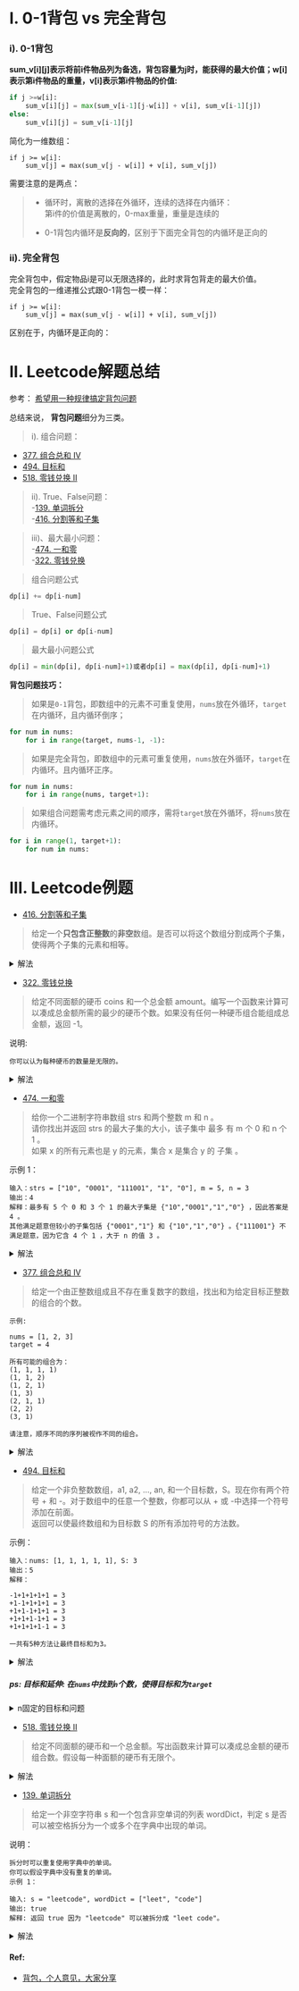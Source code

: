 # I. 0-1背包 vs 完全背包

### i). 0-1背包

**sum_v[i][j]表示将前i件物品列为备选，背包容量为j时，能获得的最大价值；w[i]表示第i件物品的重量，v[i]表示第i件物品的价值:**

```python
if j >=w[i]:
    sum_v[i][j] = max(sum_v[i-1][j-w[i]] + v[i], sum_v[i-1][j])
else:
    sum_v[i][j] = sum_v[i-1][j]
```
简化为一维数组：
```python3
if j >= w[i]:
    sum_v[j] = max(sum_v[j - w[i]] + v[i], sum_v[j])
```
需要注意的是两点：
> * 循环时，离散的选择在外循环，连续的选择在内循环：        
第i件的价值是离散的，0-max重量，重量是连续的
>         
> * 0-1背包内循环是**反向的**，区别于下面完全背包的内循环是正向的

### ii). 完全背包
完全背包中，假定物品i是可以无限选择的，此时求背包背走的最大价值。   
完全背包的一维递推公式跟0-1背包一模一样：
```python3
if j >= w[i]:
    sum_v[j] = max(sum_v[j - w[i]] + v[i], sum_v[j])
```

区别在于，内循环是正向的：

# II. Leetcode解题总结

参考： [希望用一种规律搞定背包问题](https://leetcode-cn.com/problems/combination-sum-iv/solution/xi-wang-yong-yi-chong-gui-lu-gao-ding-bei-bao-wen-/)

总结来说， **背包问题**细分为三类。

>i). 组合问题：      
- [377. 组合总和 Ⅳ](https://leetcode-cn.com/problems/combination-sum-iv)      
- [494. 目标和](https://leetcode-cn.com/problems/target-sum)     
- [518. 零钱兑换 II](https://leetcode-cn.com/problems/coin-change-2)     

>ii). True、False问题：     
-[139. 单词拆分](https://leetcode-cn.com/problems/word-break)     
-[416. 分割等和子集](https://leetcode-cn.com/problems/partition-equal-subset-sum)

>iii)、最大最小问题：       
-[474. 一和零](https://leetcode-cn.com/problems/ones-and-zeroes)      
-[322. 零钱兑换](https://leetcode-cn.com/problems/coin-change)


>组合问题公式
```python
dp[i] += dp[i-num]
```

>True、False问题公式
```python
dp[i] = dp[i] or dp[i-num]
```

>最大最小问题公式
```python
dp[i] = min(dp[i], dp[i-num]+1)或者dp[i] = max(dp[i], dp[i-num]+1)
```

**背包问题技巧：**
>如果是`0-1`背包，即数组中的元素不可重复使用，`nums`放在外循环，`target`在内循环，且内循环倒序；
```python
for num in nums:
    for i in range(target, nums-1, -1):
```

>如果是完全背包，即数组中的元素可重复使用，`nums`放在外循环，`target`在内循环。且内循环正序。
```python
for num in nums:
    for i in range(nums, target+1):
```

>如果组合问题需考虑元素之间的顺序，需将`target`放在外循环，将`nums`放在内循环。
```python
for i in range(1, target+1):
    for num in nums:
```

# III. Leetcode例题

- [416. 分割等和子集](https://leetcode-cn.com/problems/partition-equal-subset-sum/)

> 给定一个**只包含正整数**的**非空**数组。是否可以将这个数组分割成两个子集，使得两个子集的元素和相等。

<details>
    <summary>解法</summary>
    
```python3
# 1. 如果nums的总和为奇数，则不可能分为两个和相等的子数组
# 2. 如果nums的总和为偶数，则等价于：从nums中选出如果个子数组，使得其总和等于 SUM/2
#    这时，等价于 0-1 背包问题。
class Solution:
    def canPartition(self, nums: List[int]) -> bool:
        SUM = sum(nums)
        # 如果nums的总和为奇数，则不可分，返回False
        if SUM & 1:
            return False
        # 套用 0-1 背包问题：从nums中选择若干元素，使得它们构成的子数组总和等于 SUM/2
        SUM = SUM // 2
        res = [False] * (SUM + 1)
        # dp的base case
        res[0] = True
        # 1. 离散的选择作为外循环
        for num in nums:
            # 2. 0-1 背包是内循环反向迭代
            for j in range(SUM, num - 1, -1):
                res[j] = res[j] or res[j - num]
        return res[SUM]
```

</details>


   
- [322. 零钱兑换](https://leetcode-cn.com/problems/coin-change/)    
> 给定不同面额的硬币 coins 和一个总金额 amount。编写一个函数来计算可以凑成总金额所需的最少的硬币个数。如果没有任何一种硬币组合能组成总金额，返回 -1。

说明:

```shell
你可以认为每种硬币的数量是无限的。
```

<details>
    <summary>解法</summary>
    
```python3
class Solution(object):
    def coinChange(self, coins, amount):
        """
        :type coins: List[int]
        :type amount: int
        :rtype: int
        """
        if not coins or amount < 1: return 0
        dp = [amount + 1] * (amount + 1)
        dp[0] = 0
        # 1. 离散的在外循环
        for coin in coins:
            # 2. 内循环是正向的
            for i in range(coin, amount + 1):
                dp[i] = min(dp[i], dp[i - coin] + 1)
        return -1 if dp[amount] > amount else dp[amount]
```

</details>

- [474. 一和零](https://leetcode-cn.com/problems/ones-and-zeroes)   
> 给你一个二进制字符串数组 strs 和两个整数 m 和 n 。           
请你找出并返回 strs 的最大子集的大小，该子集中 最多 有 m 个 0 和 n 个 1 。         
如果 x 的所有元素也是 y 的元素，集合 x 是集合 y 的 子集 。

示例 1：
```shell script
输入：strs = ["10", "0001", "111001", "1", "0"], m = 5, n = 3
输出：4
解释：最多有 5 个 0 和 3 个 1 的最大子集是 {"10","0001","1","0"} ，因此答案是 4 。
其他满足题意但较小的子集包括 {"0001","1"} 和 {"10","1","0"} 。{"111001"} 不满足题意，因为它含 4 个 1 ，大于 n 的值 3 。
```

<details>
    <summary>解法</summary>
    
```python
class Solution:
    def findMaxForm(self, strs: List[str], m: int, n: int) -> int:
        dp = [[0 for _ in range(n + 1)] for _ in range(m + 1)]
        # 备选物件在外循环
        for s in strs:
            cnt0 = s.count('0')
            cnt1 = s.count('1')
            # 连续的背包重量在内循环
            # 0-1背包是逆序遍历，且到当前物件重量止，而完全背包则为正序
            for i in range(m, cnt0 - 1, -1):
                for j in range(n, cnt1 - 1, -1):
                    dp[i][j] = max(dp[i][j], dp[i - cnt0][j - cnt1] + 1)
        return dp[-1][-1]
```

</details>
 
- [377. 组合总和 Ⅳ](https://leetcode-cn.com/problems/combination-sum-iv) 
> 给定一个由正整数组成且不存在重复数字的数组，找出和为给定目标正整数的组合的个数。
```
示例:

nums = [1, 2, 3]
target = 4

所有可能的组合为：
(1, 1, 1, 1)
(1, 1, 2)
(1, 2, 1)
(1, 3)
(2, 1, 1)
(2, 2)
(3, 1)

请注意，顺序不同的序列被视作不同的组合。
```

<details>
    <summary>解法</summary>
    
```python
class Solution:
    def combinationSum4(self, nums: List[int], target: int) -> int:
        dp = [0] * (target + 1)
        dp[0] = 1
        for i in range(1, target + 1):
            for num in nums:
                if i >= num:
                    dp[i] += dp[i - num]
        return dp[-1]
```

</details>
 
- [494. 目标和](https://leetcode-cn.com/problems/target-sum)     
> 给定一个非负整数数组，a1, a2, ..., an, 和一个目标数，S。现在你有两个符号 + 和 -。对于数组中的任意一个整数，你都可以从 + 或 -中选择一个符号添加在前面。         
返回可以使最终数组和为目标数 S 的所有添加符号的方法数。

示例：
```shell
输入：nums: [1, 1, 1, 1, 1], S: 3
输出：5
解释：

-1+1+1+1+1 = 3
+1-1+1+1+1 = 3
+1+1-1+1+1 = 3
+1+1+1-1+1 = 3
+1+1+1+1-1 = 3

一共有5种方法让最终目标和为3。
```
<details>
    <summary>解法</summary>
    
```python
class Solution:
    def findTargetSumWays(self, nums: List[int], S: int) -> int:
        # 典型01背包问题：nums中找到若干个数，使得总和为SUM
        def helper(nums, SUM):
            dp = [0] * (SUM + 1)
            dp[0] = 1
            for num in nums:
                for i in range(SUM, num - 1, -1):
                    dp[i] += dp[i - num]
            return dp[-1]
        """ 
        原题等价于：在nums中找到正数子集P， 和负数子集N，使得:
        P - N = S
        从而，P + N + P - N = P + N + S
        所以， P = (S + SUM) // 2
        进而，转化为01背包问题：从nums中找到正数子集P
        """
        SUM = sum(nums)
        if S > SUM or S < -SUM or (S + SUM) & 1:
            return 0
        return helper(nums, (SUM + S) >> 1)
```

</details>

##### ps: **目标和**延伸: 在`nums`中找到`n`个数，使得目标和为`target`
<details>
    <summary> n固定的目标和问题 </summary>
    
```python
# dp解法一：常规的写法
    def findTargetSumWays(nums, target):
        # nums是只读的, nums是非负数数组, target > 0
        if target > len(nums): return 0
        # 初始化，长度为0的0个数一定存在，故为True
        length, dp = len(nums), {(0, 0): True}
        for i in range(1, length + 1):
            for j in range(target, -1, -1):
                dp[(i, j)] += dp.get((i - 1, j - nums[i - 1]), 0)
        return dp[(length, target)]
		
# dp解法二： 递归写法
    def findTargetSumWays(nums, target):
        # nums可读写
        nums.sort()
        def dfs(begin, length, target):
            if length == 0: return target == 0
            # 不可能存在
            if nums[begin] * length > target: return False
            for i in range(begin, len(A) - length + 1):
                if i > begin and nums[i] == nums[i - 1]: continue
                if dfs(i + 1, length - 1, target - nums[i]): return True
            return False
```

</details>

- [518. 零钱兑换 II](https://leetcode-cn.com/problems/coin-change-2) 
> 给定不同面额的硬币和一个总金额。写出函数来计算可以凑成总金额的硬币组合数。假设每一种面额的硬币有无限个。    
<details>
    <summary>解法</summary>
    
```python
class Solution:
    def change(self, amount: int, coins: List[int]) -> int:
        dp = [0] * (amount + 1)
        dp[0] = 1
        for coin in coins:
            for i in range(coin, amount + 1):
                dp[i] += dp[i - coin]
        return dp[-1]
```

</details>
 
- [139. 单词拆分](https://leetcode-cn.com/problems/word-break)
> 给定一个非空字符串 s 和一个包含非空单词的列表 wordDict，判定 s 是否可以被空格拆分为一个或多个在字典中出现的单词。

说明：
```shell
拆分时可以重复使用字典中的单词。
你可以假设字典中没有重复的单词。
示例 1：

输入: s = "leetcode", wordDict = ["leet", "code"]
输出: true
解释: 返回 true 因为 "leetcode" 可以被拆分成 "leet code"。
```
<details>
    <summary>解法</summary>
    
```python
class Solution:
    def wordBreak(self, s: str, wordDict: List[str]) -> bool:
        if not wordDict:
            return False
        if not s:
            return True
        n = len(s)
        dp = [False for _ in range(n + 1)]
        dp[0] = True
        # dp里面的dp[i]表示基1的第i个元素
        for i in range(1, n + 1):
            for j in range(i):
                # s[j:i]是基0的，相当于基1的第j+1个元素开始
                if dp[j] and s[j:i] in wordDict:
                    dp[i] = True
                    break 
        return dp[-1]
```

</details>


#### Ref:
- [背包，个人意见，大家分享](https://leetcode-cn.com/problems/coin-lcci/solution/bei-bao-jiu-jiang-ge-ren-yi-jian-da-jia-fen-xiang-/)
